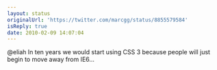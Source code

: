 ```yaml
---
layout: status
originalUrl: 'https://twitter.com/marcgg/status/8855579584'
isReply: true
date: 2010-02-09 14:07:04
---
```


@eliah In ten years we would start using CSS 3 because people will just begin to move away from IE6...
